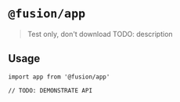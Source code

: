 # `@fusion/app`

> Test only, don't download
> TODO: description

## Usage

```
import app from '@fusion/app'

// TODO: DEMONSTRATE API
```
